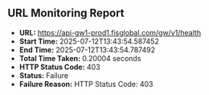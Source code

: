 ## URL Monitoring Report

- **URL:** https://api-gw1-prod1.fisglobal.com/gw/v1/health
- **Start Time:** 2025-07-12T13:43:54.587452
- **End Time:** 2025-07-12T13:43:54.787492
- **Total Time Taken:** 0.20004 seconds
- **HTTP Status Code:** 403
- **Status:** Failure
- **Failure Reason:** HTTP Status Code: 403
